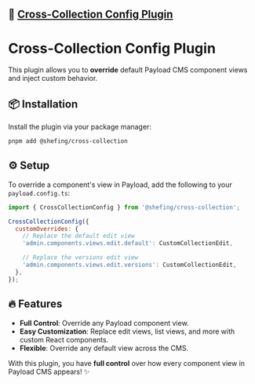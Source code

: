 ## 🔗 [Cross-Collection Config Plugin](./src/index.ts)


# Cross-Collection Config Plugin

This plugin allows you to **override** default Payload CMS component views and inject custom behavior.

## 📦 Installation

Install the plugin via your package manager:

```bash
pnpm add @shefing/cross-collection
```
## ⚙️ Setup

To override a component's view in Payload, add the following to your `payload.config.ts`:

```javascript
import { CrossCollectionConfig } from '@shefing/cross-collection';

CrossCollectionConfig({
  customOverrides: {
    // Replace the default edit view
    'admin.components.views.edit.default': CustomCollectionEdit,

    // Replace the versions edit view
    'admin.components.views.edit.versions': CustomCollectionEdit,
  },
});
```


## 🔥 Features

- **Full Control**: Override any Payload component view.
- **Easy Customization**: Replace edit views, list views, and more with custom React components.
- **Flexible**: Override any default view across the CMS.

With this plugin, you have **full control** over how every component view in Payload CMS appears! ✨
